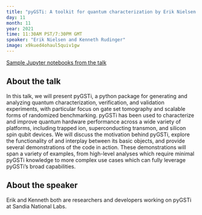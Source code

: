 ```yaml
---
title: "pyGSTi: A toolkit for quantum characterization by Erik Nielsen and Kenneth Rudinger"
day: 11
month: 11
year: 2021
time: 11:30AM PST/7:30PM GMT
speaker: "Erik Nielsen and Kenneth Rudinger"
image: x9kued4ohaul5quiv1gw
---
```


[Sample Jupyter notebooks from the talk](https://zenodo.org/record/5715199)

## About the talk

In this talk, we will present pyGSTi, a python package for generating and analyzing quantum characterization, verification, and validation experiments, with particular focus on gate set tomography and scalable forms of randomized benchmarking. pyGSTi has been used to characterize and improve quantum hardware performance across a wide variety of platforms, including trapped ion, superconducting transmon, and silicon spin qubit devices. We will discuss the motivation behind pyGSTi, explore the functionality of and interplay between its basic objects, and provide several demonstrations of the code in action. These demonstrations will span a variety of examples, from high-level analyses which require minimal pyGSTi knowledge to more complex use cases which can fully leverage pyGSTi’s broad capabilities.

  
## About the speaker

Erik and Kenneth both are researchers and developers working on pyGSTi at Sandia National Labs.
